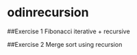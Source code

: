 # odinrecursion

##Exercise 1
Fibonacci iterative + recursive

##Exercise 2
Merge sort using recursion
